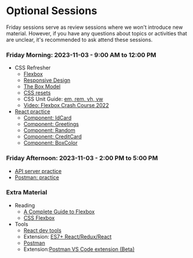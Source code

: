 # Optional Sessions

Friday sessions serve as review sessions where we won't introduce new material. However, if you have any questions about topics or activities that are unclear, it's recommended to ask attend these sessions.

### Friday Morning: 2023-11-03 - 9:00 AM to 12:00 PM

- CSS Refresher
  - [Flexbox](https://internetingishard.netlify.app/html-and-css/flexbox/)
  - [Responsive Design](https://internetingishard.netlify.app/html-and-css/responsive-design/)
  - [The Box Model](https://internetingishard.netlify.app/html-and-css/css-box-model/)
  - [CSS resets](https://necolas.github.io/normalize.css/)
  - CSS Unit Guide: [em, rem, vh, vw](https://www.freecodecamp.org/news/css-unit-guide/)
  - [Video: Flexbox Crash Course 2022 ](https://www.youtube.com/watch?v=3YW65K6LcIA)
- [React practice](../Project/activity2/README.md)
  - [Component: IdCard]
  - [Component: Greetings]
  - [Component: Random]
  - [Component: CreditCard]
  - [Component: BoxColor]


### Friday Afternoon: 2023-11-03 - 2:00 PM to 5:00 PM

- [API server practice](../Project/activity4/README.md)
- [Postman: practice]((../Project/activity4/README.md))


### Extra Material

- Reading
  - [A Complete Guide to Flexbox](https://css-tricks.com/snippets/css/a-guide-to-flexbox/)
  - [CSS Flexbox](https://www.w3schools.com/csS/css3_flexbox.asp)
- Tools
  - [React dev tools]
  - Extension: [ES7+ React/Redux/React]
  - [Postman]
  - Extension:[Postman VS Code extension (Beta)]




<!-- Links -->

[ironhack-labs]:https://github.com/ironhack-labs/lab-react-training
[Component: IdCard]:https://github.com/ironhack-labs/lab-react-training#iteration-1--component-idcard
[Component: Greetings]:https://github.com/ironhack-labs/lab-react-training#iteration-2--component-greetings
[Component: Random]:https://github.com/ironhack-labs/lab-react-training#iteration-3--component-random
[Component: CreditCard]:https://github.com/ironhack-labs/lab-react-training#iteration-5--component-creditcard
[Component: BoxColor]:https://github.com/ironhack-labs/lab-react-training#iteration-4--component-boxcolor
[React dev tools]:https://react.dev/learn/react-developer-tools
[ES7+ React/Redux/React]:https://marketplace.visualstudio.com/items?itemName=dsznajder.es7-react-js-snippets
[Postman VS Code extension (Beta)]:https://marketplace.visualstudio.com/items?itemName=Postman.postman-for-vscode
[Postman]:https://www.postman.com/
